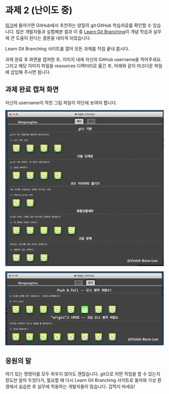 # 과제 2 (난이도 중)

[링크](http://try.github.io/)에 들어가면 GitHub에서 추천하는 양질의 git·GitHub 학습자료를  확인할 수 있습니다. 많은 개발자들과 실험해본 결과 이 중 [Learn Git Branching](https://learngitbranching.js.org/)이 개념 학습과 실무에 큰 도움이 된다는 결론을 내리게 되었습니다.

Learn Git Branching 사이트를 열어 모든 과제를 직접 끝내 봅시다.

과제 완료 후 화면을 캡쳐한 후, 이미지 내에 자신의 GitHub username을 적어주세요. 그리고 해당 이미지 파일을 resources 디렉터리로 옮긴 후, 아래와 같이 마크다운 파일에 삽입해 주시면 됩니다.

 
## 과제 완료 캡쳐 화면

자신의 username이 적힌 그림 파일이 하단에 보여야 합니다.

![learn-git-branching-level-1](../resources/task2-level1.png)

![learn-git-branching-level-2](../resources/task2-level2.png)

## 응원의 말

여기 있는 명령어를 모두 외우지 않아도 괜찮습니다. git으로 어떤 작업을 할 수 있는지 정도만 알아 두었다가, 필요할 때 다시 Learn Git Branching 사이트로 돌아와 가상 환경에서 실습한 후 실무에 적용하는 개발자들이 많습니다. 겁먹지 마세요!




